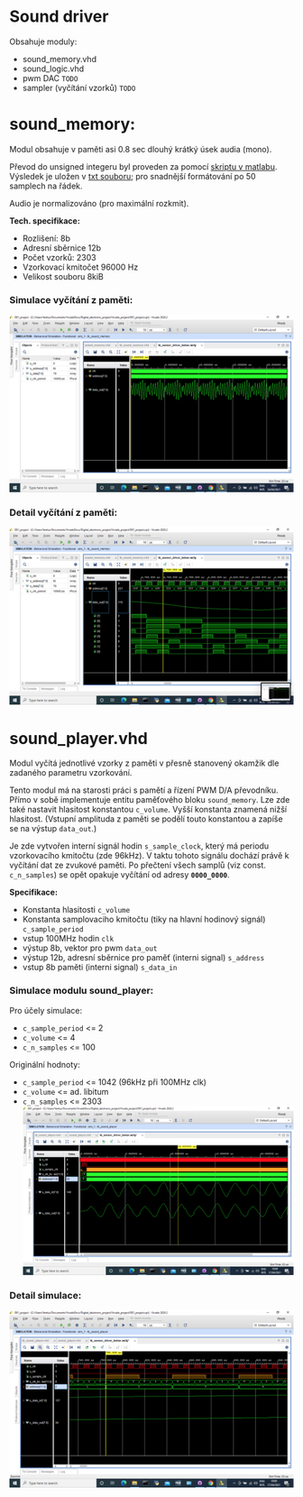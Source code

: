 # Sound driver
Obsahuje moduly:
* sound_memory.vhd
* sound_logic.vhd
* pwm DAC `TODO`
* sampler (vyčítání vzorků) `TODO`

# sound_memory:
Modul obsahuje v paměti asi 0.8 sec dlouhý krátký úsek audia (mono).

Převod do unsigned integeru byl proveden za pomocí [skriptu v matlabu](waw2array.m). Výsledek je uložen v [txt souboru](sound_string.txt); pro snadnější formátování po 50 samplech na řádek.

 Audio je normalizováno (pro maximální rozkmit).

**Tech. specifikace:**
* Rozlišení: 8b
* Adresní sběrnice 12b
* Počet vzorků: 2303
* Vzorkovací kmitočet 96000 Hz
* Velikost souboru 8kiB

### Simulace vyčítání z paměti:
![sim1](img/simulations/Memory_test.png)
### Detail vyčítání z paměti:
![sim2](img/simulations/Memory_test_detail.png)

# sound_player.vhd
Modul vyčítá jednotlivé vzorky z paměti v přesně stanovený okamžik dle zadaného parametru vzorkování. 

Tento modul má na starosti práci s pamětí a řízení PWM D/A převodníku. Přímo v sobě implementuje entitu paměťového bloku `sound_memory`. Lze zde také nastavit hlasitost konstantou `c_volume`. Vyšší konstanta znamená nižší hlasitost. (Vstupní amplituda z paměti se podělí touto konstantou a zapíše se na výstup `data_out`.)

Je zde vytvořen interní signál hodin `s_sample_clock`, který má periodu vzorkovacího kmitočtu (zde 96kHz). V taktu tohoto signálu dochází právě k vyčítání dat ze zvukové paměti. Po přečtení všech samplů (viz const. `c_n_samples`) se opět opakuje vyčítání od adresy **`0000_0000`**.

**Specifikace:**
* Konstanta hlasitosti `c_volume`
* Konstanta samplovaciho kmitočtu (tiky na hlavní hodinový signál) `c_sample_period`
* vstup 100MHz hodin `clk`
* výstup 8b, vektor pro pwm `data_out`
* výstup 12b, adresní sběrnice pro paměť (interni signal) `s_address`
* vstup 8b paměti (interni signal) `s_data_in`

### Simulace modulu sound_player:
Pro účely simulace:
* `c_sample_period` <= 2
* `c_volume` <= 4
* `c_n_samples` <= 100

Originální hodnoty:
* `c_sample_period` <= 1042 (96kHz při 100MHz clk)
* `c_volume` <=  ad. libitum
* `c_n_samples` <= 2303
![sim3](img/simulations/sound_player_test.png)
### Detail simulace:
![sim4](img/simulations/sound_player_test_detail.png)
